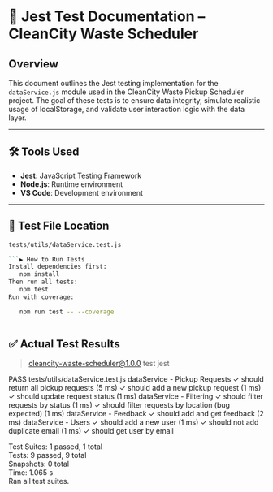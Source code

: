 # 🧪 Jest Test Documentation – CleanCity Waste Scheduler

## Overview

This document outlines the Jest testing implementation for the `dataService.js` module used in the CleanCity Waste Pickup Scheduler project. The goal of these tests is to ensure data integrity, simulate realistic usage of localStorage, and validate user interaction logic with the data layer.

---

## 🛠 Tools Used

- **Jest**: JavaScript Testing Framework
- **Node.js**: Runtime environment
- **VS Code**: Development environment

---

## 📁 Test File Location

````bash
tests/utils/dataService.test.js

```▶️ How to Run Tests
Install dependencies first:
   npm install
Then run all tests:
   npm test
Run with coverage:

   npm run test -- --coverage



````

## ✅ Actual Test Results

> cleancity-waste-scheduler@1.0.0 test
> jest

PASS tests/utils/dataService.test.js
dataService - Pickup Requests
✓ should return all pickup requests (5 ms)
✓ should add a new pickup request (1 ms)
✓ should update request status (1 ms)
dataService - Filtering
✓ should filter requests by status (1 ms)
✓ should filter requests by location (bug expected) (1 ms)
dataService - Feedback
✓ should add and get feedback (2 ms)
dataService - Users
✓ should add a new user (1 ms)
✓ should not add duplicate email (1 ms)
✓ should get user by email

Test Suites: 1 passed, 1 total  
Tests: 9 passed, 9 total  
Snapshots: 0 total  
Time: 1.065 s  
Ran all test suites.
